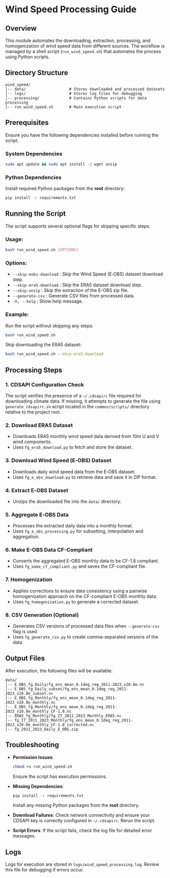 # Wind Speed Processing Guide

## Overview
This module automates the downloading, extraction, processing, and homogenization of wind speed data from different sources. The workflow is managed by a shell script (`run_wind_speed.sh`) that automates the process using Python scripts.

## Directory Structure
```
wind_speed/
│-- data/                   # Stores downloaded and processed datasets
│-- logs/                   # Stores log files for debugging
│-- processing/             # Contains Python scripts for data processing
│-- run_wind_speed.sh       # Main execution script
```

## Prerequisites
Ensure you have the following dependencies installed before running the script:

### System Dependencies
```sh
sudo apt update && sudo apt install -y wget unzip
```

### Python Dependencies
Install required Python packages from the **root** directory:
```sh
pip install -r requirements.txt
```

## Running the Script
The script supports several optional flags for skipping specific steps.

### Usage:
```sh
bash run_wind_speed.sh [OPTIONS]
```

### Options:
- `--skip-eobs-download` : Skip the Wind Speed (E‑OBS) dataset download step.
- `--skip-era5-download` : Skip the ERA5 dataset download step.
- `--skip-unzip` : Skip the extraction of the E-OBS zip file.
- `--generate-csv` : Generate CSV files from processed data.
- `-h, --help` : Show help message.

### Example:
Run the script without skipping any steps:
```sh
bash run_wind_speed.sh
```

Skip downloading the ERA5 dataset:
```sh
bash run_wind_speed.sh --skip-era5-download
```

## Processing Steps

### 1. CDSAPI Configuration Check
The script verifies the presence of a `~/.cdsapirc` file required for downloading climate data. If missing, it attempts to generate the file using `generate_cdsapirc.sh` script located in the `common/scripts/` directory relative to the project root.

### 2. Download ERA5 Dataset
- Downloads ERA5 monthly wind speed data derived from 10m U and V wind components.
- Uses `fg_era5_download.py` to fetch and store the dataset.

### 3. Download Wind Speed (E‑OBS) Dataset
- Downloads daily wind speed data from the E‑OBS dataset.
- Uses `fg_e_obs_download.py` to retrieve data and save it in ZIP format.

### 4. Extract E‑OBS Dataset
- Unzips the downloaded file into the `data/` directory.

### 5. Aggregate E‑OBS Data
- Processes the extracted daily data into a monthly format.
- Uses `fg_e_obs_processing.py` for subsetting, interpolation and aggregation.

### 6. Make E-OBS Data CF-Compliant
- Converts the aggregated E-OBS monthly data to be CF-1.8 compliant.
- Uses `fg_make_cf_compliant.py` and saves the CF-compliant file.

### 7. Homogenization
- Applies corrections to ensure data consistency using a pairwise homogenization approach on the CF-compliant E-OBS monthly data.
- Uses `fg_homogenization.py` to generate a corrected dataset.

### 8. CSV Generation (Optional)
- Generates CSV versions of processed data files when `--generate-csv` flag is used
- Uses `fg_generate_csv.py` to create comma-separated versions of the data

## Output Files
After execution, the following files will be available:
```
data/
│-- E_OBS_fg_Daily/fg_ens_mean_0.1deg_reg_2011-2023_v28.0e.nc
│-- E_OBS_fg_Daily_subset/fg_ens_mean_0.1deg_reg_2011-2023_v28.0e_subset.nc
│-- E_OBS_fg_Monthly/fg_ens_mean_0.1deg_reg_2011-2023_v28.0e_monthly.nc
│-- E_OBS_fg_Monthly/fg_ens_mean_0.1deg_reg_2011-2023_v28.0e_monthly_CF-1.8.nc
│-- ERA5_fg_Monthly/fg_IT_2011_2023_Monthly_ERA5.nc
│-- fg_IT_2011_2023_Monthly/fg_ens_mean_0.1deg_reg_2011-2023_v28.0e_monthly_CF-1.8_corrected.nc
│-- fg_2011_2023_Daily_E_OBS.zip
```

## Troubleshooting

- **Permission Issues**:
  ```sh
  chmod +x run_wind_speed.sh
  ```
  Ensure the script has execution permissions.

- **Missing Dependencies**:
  ```sh
  pip install -r requirements.txt
  ```
  Install any missing Python packages from the **root** directory.

- **Download Failures**:
  Check network connectivity and ensure your CDSAPI key is correctly configured in `~/.cdsapirc`. Rerun the script.

- **Script Errors**:
  If the script fails, check the log file for detailed error messages.

## Logs
Logs for execution are stored in `logs/wind_speed_processing.log`. Review this file for debugging if errors occur.
